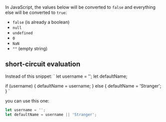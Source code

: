 In JavaScript, the values below will be converted to `false` and everything else will be converted to `true`:

-   `false` (is already a boolean)
-   `null`
-   `undefined`
-   `0`
-   `NaN`
-   `""` (empty string)

## short-circuit evaluation
Instead of this snippet:
`
let username = '';
let defaultName;
 
if (username) {
  defaultName = username;
} else {
  defaultName = 'Stranger';
}
`

you can use this one:
```js
let username = '';
let defaultName = username || 'Stranger';
```
